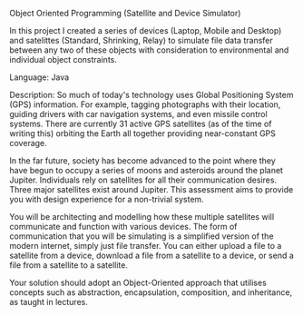 Object Oriented Programming (Satellite and Device Simulator)

In this project I created a series of devices (Laptop, Mobile and Desktop) and satelittes (Standard, Shrinking, Relay) to simulate file data transfer between any two of these objects with consideration to environmental and individual object constraints.

Language: Java

Description:
So much of today's technology uses Global Positioning System (GPS) information.  For example, tagging photographs with their location, guiding drivers with car navigation systems, and even missile control systems. There are currently 31 active GPS satellites (as of the time of writing this) orbiting the Earth all together providing near-constant GPS coverage.

In the far future, society has become advanced to the point where they have begun to occupy a series of moons and asteroids around the planet Jupiter. Individuals rely on satellites for all their communication desires. Three major satellites exist around Jupiter.
This assessment aims to provide you with design experience for a non-trivial system. 

You will be architecting and modelling how these multiple satellites will communicate and function with various devices.  The form of communication that you will be simulating is a simplified version of the modern internet, simply just file transfer.  You can either upload a file to a satellite from a device, download a file from a satellite to a device, or send a file from a satellite to a satellite.

Your solution should adopt an Object-Oriented approach that utilises concepts such as abstraction, encapsulation, composition, and inheritance, as taught in lectures.


